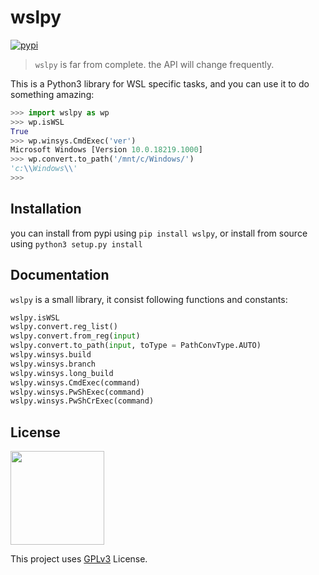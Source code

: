 # wslpy

[![pypi](https://flat.badgen.net/pypi/v/wslpy)](https://pypi.org/project/wslpy/)

> `wslpy` is far from complete. the API will change frequently.

This is a Python3 library for WSL specific tasks, and you can use it to do something amazing:

```python
>>> import wslpy as wp
>>> wp.isWSL
True
>>> wp.winsys.CmdExec('ver')
Microsoft Windows [Version 10.0.18219.1000]
>>> wp.convert.to_path('/mnt/c/Windows/')
'c:\\Windows\\'
>>>
```

## Installation

you can install from pypi using `pip install wslpy`, or install from source using `python3 setup.py install`

## Documentation

`wslpy` is a small library, it consist following functions and constants:

```python
wslpy.isWSL
wslpy.convert.reg_list()
wslpy.convert.from_reg(input)
wslpy.convert.to_path(input, toType = PathConvType.AUTO)
wslpy.winsys.build
wslpy.winsys.branch
wslpy.winsys.long_build
wslpy.winsys.CmdExec(command)
wslpy.winsys.PwShExec(command)
wslpy.winsys.PwShCrExec(command)
```

## License

<img width="150" src="https://www.gnu.org/graphics/gplv3-with-text-136x68.png">

This project uses [GPLv3](LICENSE) License.
